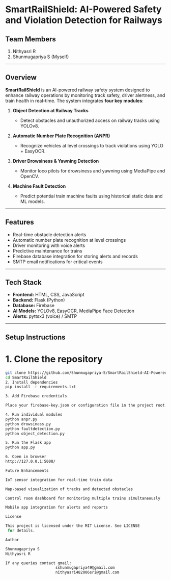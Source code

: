 # SmartRailShield: AI-Powered Safety and Violation Detection for Railways

## Team Members
1. Nithyasri R  
2. Shunmugapriya S (Myself)

---

## Overview
**SmartRailShield** is an AI-powered railway safety system designed to enhance railway operations by monitoring track safety, driver alertness, and train health in real-time. The system integrates **four key modules**:

1. **Object Detection at Railway Tracks**  
   - Detect obstacles and unauthorized access on railway tracks using YOLOv8.

2. **Automatic Number Plate Recognition (ANPR)**  
   - Recognize vehicles at level crossings to track violations using YOLO + EasyOCR.

3. **Driver Drowsiness & Yawning Detection**  
   - Monitor loco pilots for drowsiness and yawning using MediaPipe and OpenCV.

4. **Machine Fault Detection**  
   - Predict potential train machine faults using historical static data and ML models.

---

## Features
- Real-time obstacle detection alerts  
- Automatic number plate recognition at level crossings  
- Driver monitoring with voice alerts  
- Predictive maintenance for trains  
- Firebase database integration for storing alerts and records  
- SMTP email notifications for critical events  

---

## Tech Stack
- **Frontend:** HTML, CSS, JavaScript  
- **Backend:** Flask (Python)  
- **Database:** Firebase  
- **AI Models:** YOLOv8, EasyOCR, MediaPipe Face Detection  
- **Alerts:** pyttsx3 (voice) / SMTP  

---

## Setup Instructions
# 1. Clone the repository
```bash
git clone https://github.com/Shunmugapriya-S/SmartRailShield-AI-Powered-Safety-and-Violation-for-Railways.git
cd SmartRailShield
2. Install dependencies
pip install -r requirements.txt

3. Add Firebase credentials

Place your firebase-key.json or configuration file in the project root.

4. Run individual modules
python anpr.py
python drowsiness.py
python faultdetection.py
python object_detection.py

5. Run the Flask app
python app.py

6. Open in browser
http://127.0.0.1:5000/

Future Enhancements

IoT sensor integration for real-time train data

Map-based visualization of tracks and detected obstacles

Control room dashboard for monitoring multiple trains simultaneously

Mobile app integration for alerts and reports

License

This project is licensed under the MIT License. See LICENSE
 for details.

Author

Shunmugapriya S
Nithyasri R

If any queries contact gmail:
                      sshunmugapriya49@gmail.com
                      nithyasri482006sri@gmail.com
                              
